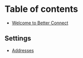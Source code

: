 # Table of contents

* [Welcome to Better Connect](README.md)

## Settings

* [Addresses](settings/addresses.md)
